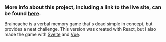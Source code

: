 ### More info about this project, including a link to the live site, can be found [here](https://liamrobertson.pages.dev/projects/braincache).

Braincache is a verbal memory game that's dead simple in concept, but provides a neat challenge. This version was created with React, but I also made the game with [Svelte](https://github.com/repercussive/braincache-svelte) and [Vue](https://github.com/repercussive/braincache-vue).
